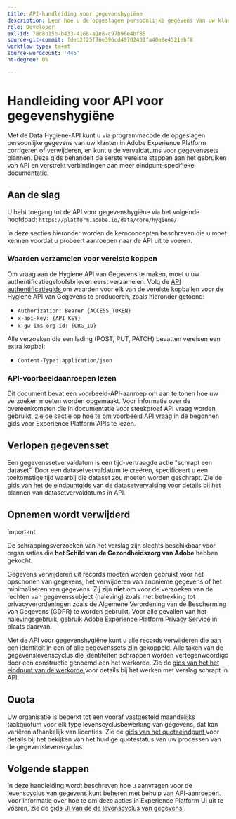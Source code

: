 ```yaml
---
title: API-handleiding voor gegevenshygiëne
description: Leer hoe u de opgeslagen persoonlijke gegevens van uw klanten in Adobe Experience Platform programmatisch kunt corrigeren of verwijderen.
role: Developer
exl-id: 78c8b15b-b433-4168-a1e8-c97b96e4bf85
source-git-commit: fded2f25f76e396cd49702431fa40e8e4521ebf8
workflow-type: tm+mt
source-wordcount: '446'
ht-degree: 0%

---
```


# Handleiding voor API voor gegevenshygiëne

Met de Data Hygiene-API kunt u via programmacode de opgeslagen persoonlijke gegevens van uw klanten in Adobe Experience Platform corrigeren of verwijderen, en kunt u de vervaldatums voor gegevenssets plannen. Deze gids behandelt de eerste vereiste stappen aan het gebruiken van API en verstrekt verbindingen aan meer eindpunt-specifieke documentatie.

## Aan de slag

U hebt toegang tot de API voor gegevenshygiëne via het volgende hoofdpad: `https://platform.adobe.io/data/core/hygiene/`

In deze secties hieronder worden de kernconcepten beschreven die u moet kennen voordat u probeert aanroepen naar de API uit te voeren.

### Waarden verzamelen voor vereiste koppen

Om vraag aan de Hygiene API van Gegevens te maken, moet u uw authentificatiegeloofsbrieven eerst verzamelen. Volg de [ API authentificatiegids ](../../landing/api-authentication.md) om waarden voor elk van de vereiste kopballen voor de Hygiene API van Gegevens te produceren, zoals hieronder getoond:

* `Authorization: Bearer {ACCESS_TOKEN}`
* `x-api-key: {API_KEY}`
* `x-gw-ims-org-id: {ORG_ID}`

Alle verzoeken die een lading (POST, PUT, PATCH) bevatten vereisen een extra kopbal:

* `Content-Type: application/json`

### API-voorbeeldaanroepen lezen

Dit document bevat een voorbeeld-API-aanroep om aan te tonen hoe uw verzoeken moeten worden opgemaakt. Voor informatie over de overeenkomsten die in documentatie voor steekproef API vraag worden gebruikt, zie de sectie op [ hoe te om voorbeeld API vraag ](../../landing/api-guide.md#sample-api) in de begonnen gids voor Experience Platform APIs te lezen.

## Verlopen gegevensset

Een gegevenssetvervaldatum is een tijd-vertraagde actie &quot;schrapt een dataset&quot;. Door een datasetvervaldatum te creëren, specificeert u een toekomstige tijd waarbij die dataset zou moeten worden geschrapt. Zie de [ gids van het de eindpuntgids van de datasetvervalsing ](./dataset-expiration.md) voor details bij het plannen van datasetvervaldatums in API.

## Opnemen wordt verwijderd

>[!IMPORTANT]
>
>De schrappingsverzoeken van het verslag zijn slechts beschikbaar voor organisaties die **het Schild van de Gezondheidszorg van Adobe** hebben gekocht.
>
>
>Gegevens verwijderen uit records moeten worden gebruikt voor het opschonen van gegevens, het verwijderen van anonieme gegevens of het minimaliseren van gegevens. Zij zijn **niet** om voor de verzoeken van de rechten van gegevenssubject (naleving) zoals met betrekking tot privacyverordeningen zoals de Algemene Verordening van de Bescherming van Gegevens (GDPR) te worden gebruikt. Voor alle gevallen van het nalevingsgebruik, gebruik [ Adobe Experience Platform Privacy Service ](../../privacy-service/home.md) in plaats daarvan.

Met de API voor gegevenshygiëne kunt u alle records verwijderen die aan een identiteit in een of alle gegevenssets zijn gekoppeld. Alle taken van de gegevenslevenscyclus die identiteiten schrappen worden vertegenwoordigd door een constructie genoemd een het werkorde. Zie de [ gids van het het eindpunt van de werkorde ](./workorder.md) voor details bij het werken met verslag schrapt in API.

## Quota

Uw organisatie is beperkt tot een vooraf vastgesteld maandelijks taakquotum voor elk type levenscyclusbewerking van gegevens, dat kan variëren afhankelijk van licenties. Zie de [ gids van het quotaeindpunt ](./quota.md) voor details bij het bekijken van het huidige quotestatus van uw processen van de gegevenslevenscyclus.

## Volgende stappen

In deze handleiding wordt beschreven hoe u aanvragen voor de levenscyclus van gegevens kunt beheren met behulp van API-aanroepen. Voor informatie over hoe te om deze acties in Experience Platform UI uit te voeren, zie de [ gids UI van de de levenscyclus van gegevens ](../ui/overview.md).
